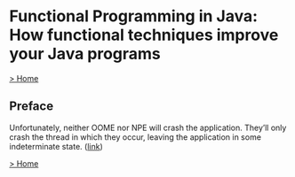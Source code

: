 # Functional Programming in Java: How functional techniques improve your Java programs

[> Home](../README.md)
## Preface



Unfortunately, neither OOME nor NPE will crash the application. They’ll only crash the thread in which they occur, leaving the application in some indeterminate state.  ([link](https://learning.oreilly.com/library/view/-/9781617292736/kindle_split_005.html#193acf57-a3d0-400d-b58e-dedb35f70cd6))

[> Home](../README.md)